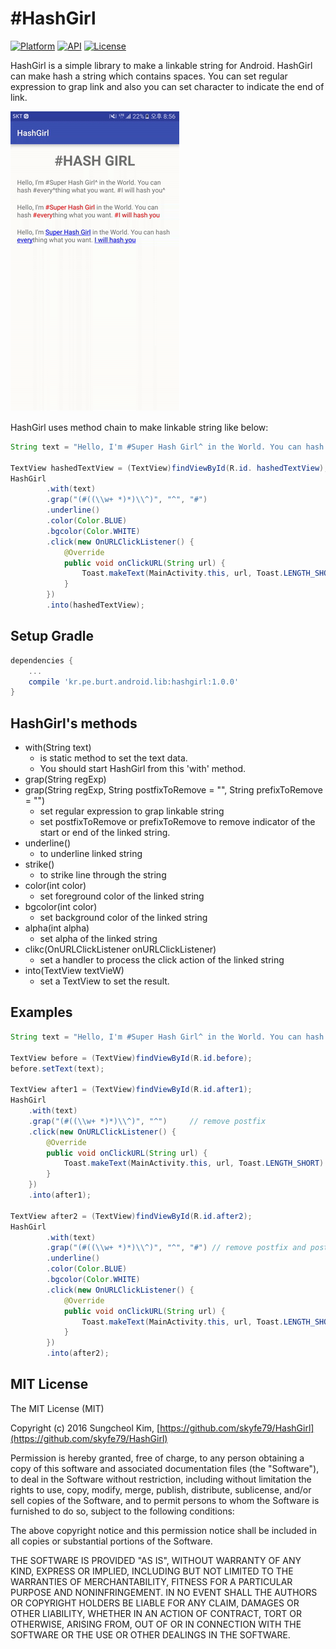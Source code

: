# #HashGirl

[![Platform](https://img.shields.io/badge/platform-android-green.svg)](http://developer.android.com/index.html)
[![API](https://img.shields.io/badge/API-7%2B-brightgreen.svg?style=flat)](https://android-arsenal.com/api?level=7)
[![License](https://img.shields.io/badge/License-MIT-blue.svg?style=flat)](http://opensource.org/licenses/MIT)

HashGirl is a simple library to make a linkable string for Android. HashGirl can make hash a string which contains spaces. You can set regular expression to grap link and also you can set character to indicate the end of link. 

![](art/hashgirl.gif)

HashGirl uses method chain to make linkable string like below:

```java
String text = "Hello, I'm #Super Hash Girl^ in the World. You can hash #every^thing what you want. #I will hash you^";

TextView hashedTextView = (TextView)findViewById(R.id. hashedTextView);
HashGirl
        .with(text)
        .grap("(#((\\w+ *)*)\\^)", "^", "#")
        .underline()
        .color(Color.BLUE)
        .bgcolor(Color.WHITE)
        .click(new OnURLClickListener() {
            @Override
            public void onClickURL(String url) {
                Toast.makeText(MainActivity.this, url, Toast.LENGTH_SHORT).show();
            }
        })
        .into(hashedTextView);
```

## Setup Gradle

```gradle
dependencies {
    ...
    compile 'kr.pe.burt.android.lib:hashgirl:1.0.0'
}
```

## HashGirl's methods

* with(String text)
	* is static method to set the text data.
	* You should start HashGirl from this 'with' method.
* grap(String regExp)
* grap(String regExp, String postfixToRemove = "", String prefixToRemove = "")
	* set regular expression to grap linkable string
	* set postfixToRemove or prefixToRemove to remove indicator of the start or end of the linked string.
* underline()
	* to underline linked string
* strike()
	* to strike line through the string   
* color(int color)
	* set foreground color of the linked string
* bgcolor(int color)
	* set background color of the linked string
* alpha(int alpha)
	* set alpha of the linked string
* clikc(OnURLClickListener onURLClickListener)
	* set a handler to process the click action of the linked string
* into(TextView textVieW)
	* set a TextView to set the result.   

## Examples

```java
String text = "Hello, I'm #Super Hash Girl^ in the World. You can hash #every^thing what you want. #I will hash you^";

TextView before = (TextView)findViewById(R.id.before);
before.setText(text);

TextView after1 = (TextView)findViewById(R.id.after1);
HashGirl
    .with(text)
    .grap("(#((\\w+ *)*)\\^)", "^")		// remove postfix
    .click(new OnURLClickListener() {
        @Override
        public void onClickURL(String url) {
            Toast.makeText(MainActivity.this, url, Toast.LENGTH_SHORT).show();
        }
    })
    .into(after1);

TextView after2 = (TextView)findViewById(R.id.after2);
HashGirl
        .with(text)
        .grap("(#((\\w+ *)*)\\^)", "^", "#") // remove postfix and postfix
        .underline()
        .color(Color.BLUE)
        .bgcolor(Color.WHITE)
        .click(new OnURLClickListener() {
            @Override
            public void onClickURL(String url) {
                Toast.makeText(MainActivity.this, url, Toast.LENGTH_SHORT).show();
            }
        })
        .into(after2);
```

## MIT License

The MIT License (MIT)

Copyright (c) 2016 Sungcheol Kim, [https://github.com/skyfe79/HashGirl](https://github.com/skyfe79/HashGirl)

Permission is hereby granted, free of charge, to any person obtaining a copy
of this software and associated documentation files (the "Software"), to deal
in the Software without restriction, including without limitation the rights
to use, copy, modify, merge, publish, distribute, sublicense, and/or sell
copies of the Software, and to permit persons to whom the Software is
furnished to do so, subject to the following conditions:

The above copyright notice and this permission notice shall be included in all
copies or substantial portions of the Software.

THE SOFTWARE IS PROVIDED "AS IS", WITHOUT WARRANTY OF ANY KIND, EXPRESS OR
IMPLIED, INCLUDING BUT NOT LIMITED TO THE WARRANTIES OF MERCHANTABILITY,
FITNESS FOR A PARTICULAR PURPOSE AND NONINFRINGEMENT. IN NO EVENT SHALL THE
AUTHORS OR COPYRIGHT HOLDERS BE LIABLE FOR ANY CLAIM, DAMAGES OR OTHER
LIABILITY, WHETHER IN AN ACTION OF CONTRACT, TORT OR OTHERWISE, ARISING FROM,
OUT OF OR IN CONNECTION WITH THE SOFTWARE OR THE USE OR OTHER DEALINGS IN THE
SOFTWARE.
